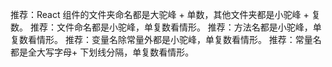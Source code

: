 推荐：React 组件的文件夹命名都是大驼峰 + 单数，其他文件夹都是小驼峰 + 复数。
推荐：文件命名都是小驼峰，单复数看情形。
推荐：方法名都是小驼峰，单复数看情形。
推荐：变量名除常量外都是小驼峰，单复数看情形。
推荐：常量名都是全大写字母+ 下划线分隔，单复数看情形。